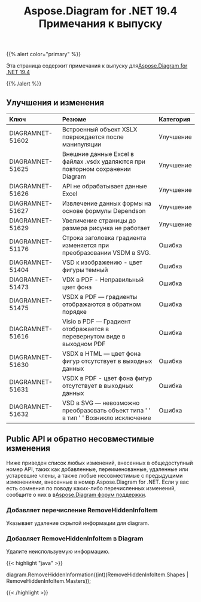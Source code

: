 ﻿---
title: Aspose.Diagram for .NET 19.4 Примечания к выпуску
type: docs
weight: 90
url: /ru/net/aspose-diagram-for-net-19-4-release-notes/
---
{{% alert color="primary" %}} 

Эта страница содержит примечания к выпуску для[Aspose.Diagram for .NET 19.4](https://www.nuget.org/packages/Aspose.Diagram/19.4.0)

{{% /alert %}} 
## **Улучшения и изменения**

|**Ключ**|**Резюме**|**Категория**|
|:- |:- |:- |
|DIAGRAMNET-51602|Встроенный объект XSLX повреждается после манипуляции|Улучшение|
|DIAGRAMNET-51625|Внешние данные Excel в файлах .vsdx удаляются при повторном сохранении Diagram|Улучшение|
|DIAGRAMNET-51626|API не обрабатывает данные Excel|Улучшение|
|DIAGRAMNET-51627|Извлечение данных формы на основе формулы Dependson|Улучшение|
|DIAGRAMNET-51629|Увеличение страницы до размера рисунка не работает|Улучшение|
|DIAGRAMNET-51176|Строка заголовка градиента изменяется при преобразовании VSDM в SVG.|Ошибка|
|DIAGRAMNET-51404|VSD к изображению - цвет фигуры темный|Ошибка|
|DIAGRAMNET-51473|VDX в PDF - Неправильный цвет фона|Ошибка|
|DIAGRAMNET-51475|VSDX в PDF — градиенты отображаются в обратном порядке|Ошибка|
|DIAGRAMNET-51616|Visio в PDF — Градиент отображается в перевернутом виде в выходном PDF|Ошибка|
|DIAGRAMNET-51630|VSDX в HTML — цвет фона фигур отсутствует в выходных данных|Ошибка|
|DIAGRAMNET-51631|VSDX в PDF - цвет фона фигур отсутствует в выходных данных|Ошибка|
|DIAGRAMNET-51632|VSD в SVG — невозможно преобразовать объект типа ' ' в тип ' ' Возникло исключение|Ошибка|

## **Public API и обратно несовместимые изменения**
Ниже приведен список любых изменений, внесенных в общедоступный номер API, таких как добавленные, переименованные, удаленные или устаревшие члены, а также любые несовместимые с предыдущими изменениями, внесенные в номер Aspose.Diagram for .NET. Если у вас есть сомнения по поводу каких-либо перечисленных изменений, сообщите о них в в[Aspose.Diagram форум поддержки](https://forum.aspose.com/c/diagram/17).
### **Добавляет перечисление RemoveHiddenInfoItem**
Указывает удаление скрытой информации для diagram.
### **Добавляет RemoveHiddenInfoItem в Diagram**
Удалите неиспользуемую информацию.

{{< highlight "java" >}}

diagram.RemoveHiddenInformation((int)(RemoveHiddenInfoItem.Shapes | RemoveHiddenInfoItem.Masters));

{{< /highlight >}}
